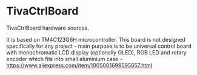 # TivaCtrlBoard
TivaCtrlBoard hardware sources. 

It is based on TM4C123G6H microcontroller. This board is not designed specifically
for any project - main purpose is to be universal control board with monochromatic LCD display (optionally OLED),
RGB LED and rotary encoder which fits into small aluminium case - https://www.aliexpress.com/item/1005001699595657.html

